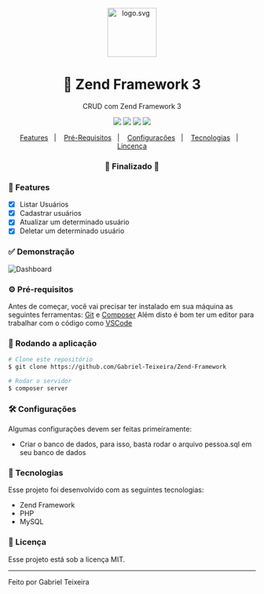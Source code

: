 <p align="center">
    <img src="https://github.com/Gabriel-Teixeira/Zend-Framework/blob/master/public/img/logo.svg" alt="logo.svg" height="100"/>
</p>
<h1 align="center">
    🚀 Zend Framework 3
</h1>
<p align="center">CRUD com Zend Framework 3</p>

<p align="center">
  <img src="https://img.shields.io/badge/zend%20version-3.0.1.*-68b604"/>
  <img src="https://img.shields.io/badge/php%20version-7.1.3-informational" />
  <img src="https://img.shields.io/badge/last%20commit-september-yellow" />
  <img src="https://img.shields.io/badge/license-MIT-success"/>
</p>

<p align="center">
  <a href="#-features">Features</a>&nbsp;&nbsp;&nbsp;|&nbsp;&nbsp;&nbsp;
  <a href="#-pré-requisitos">Pré-Requisitos</a>&nbsp;&nbsp;&nbsp;|&nbsp;&nbsp;&nbsp;
  <a href="#-configurações">Configurações</a>&nbsp;&nbsp;&nbsp;|&nbsp;&nbsp;&nbsp;
  <a href="#-tecnologias">Tecnologias</a>&nbsp;&nbsp;&nbsp;|&nbsp;&nbsp;&nbsp;
  <a href="#-licença">Lincença</a>
</p>

<h3 align="center"> 
🚧  Finalizado  🚧
</h3>

### 📎 Features

- [x] Listar Usuários
- [x] Cadastrar usuários
- [x] Atualizar um determinado usuário
- [x] Deletar um determinado usuário

### ✅ Demonstração
<img src="https://github.com/Gabriel-Teixeira/Blog/blob/master/public/img/dashboard.png" alt="Dashboard" />

### ⚙ Pré-requisitos

Antes de começar, você vai precisar ter instalado em sua máquina as seguintes ferramentas:
[Git](https://git-scm.com) e [Composer](https://getcomposer.org/)
Além disto é bom ter um editor para trabalhar com o código como [VSCode](https://code.visualstudio.com/)

### 🎲 Rodando a aplicação

```bash
# Clone este repositório
$ git clone https://github.com/Gabriel-Teixeira/Zend-Framework

# Rodar o servidor
$ composer server

```

### 🛠 Configurações
Algumas configurações devem ser feitas primeiramente:

- Criar o banco de dados, para isso, basta rodar o arquivo pessoa.sql em seu banco de dados


### 🚀 Tecnologias

Esse projeto foi desenvolvido com as seguintes tecnologias:

- Zend Framework
- PHP
- MySQL

### 📝 Licença

Esse projeto está sob a licença MIT.

<hr/>

Feito por Gabriel Teixeira
